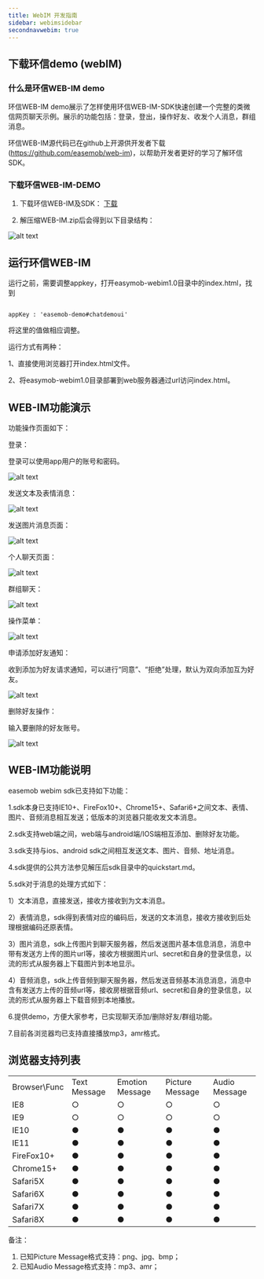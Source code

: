 ```yaml
---
title: WebIM 开发指南
sidebar: webimsidebar
secondnavwebim: true
---
```


## 下载环信demo (webIM) 

### 什么是环信WEB-IM demo 

环信WEB-IM demo展示了怎样使用环信WEB-IM-SDK快速创建一个完整的类微信网页聊天示例。展示的功能包括：登录，登出，操作好友、收发个人消息，群组消息。

环信WEB-IM源代码已在github上开源供开发者下载(https://github.com/easemob/web-im)，以帮助开发者更好的学习了解环信SDK。

### 下载环信WEB-IM-DEMO 

1. 下载环信WEB-IM及SDK： [下载](http://www.easemob.com/sdk/)

2. 解压缩WEB-IM.zip后会得到以下目录结构：
 
 ![alt text](/webIM_zip.png "Title")


## 运行环信WEB-IM 

运行之前，需要调整appkey，打开easymob-webim1.0目录中的index.html，找到

<pre class="hll"><code class="language-javascript">
appKey : 'easemob-demo#chatdemoui'
</code></pre>

将这里的值做相应调整。

运行方式有两种：

1、直接使用浏览器打开index.html文件。

2、将easymob-webim1.0目录部署到web服务器通过url访问index.html。

## WEB-IM功能演示

功能操作页面如下：

登录：

登录可以使用app用户的账号和密码。 

![alt text](/webIM_zm.png "Title")

发送文本及表情消息：

![alt text](/webIM_emotion.png "Title")

发送图片消息页面：

![alt text](/webIM_mess.png "Title")

个人聊天页面：

![alt text](/webIM_page.png "Title")

群组聊天：

![alt text](/webIM_group.png "Title")

操作菜单：

![alt text](/webIM_bar.png "Title")

申请添加好友通知：

收到添加为好友请求通知，可以进行“同意”、“拒绝”处理，默认为双向添加互为好友。

![alt text](/webIM_notice.png "Title")

删除好友操作：

输入要删除的好友账号。

![alt text](/webIM_del.png "Title")

## WEB-IM功能说明

easemob webim sdk已支持如下功能：

1.sdk本身已支持IE10+、FireFox10+、Chrome15+、Safari6+之间文本、表情、图片、音频消息相互发送；低版本的浏览器只能收发文本消息。

2.sdk支持web端之间，web端与android端/IOS端相互添加、删除好友功能。

3.sdk支持与ios、android sdk之间相互发送文本、图片、音频、地址消息。

4.sdk提供的公共方法参见解压后sdk目录中的quickstart.md。

5.sdk对于消息的处理方式如下：

   1）文本消息，直接发送，接收方接收到为文本消息。

   2）表情消息，sdk得到表情对应的编码后，发送的文本消息，接收方接收到后处理根据编码还原表情。

   3）图片消息，sdk上传图片到聊天服务器，然后发送图片基本信息消息，消息中带有发送方上传的图片url等，接收方根据图片url、secret和自身的登录信息，以流的形式从服务器上下载图片到本地显示。

   4）音频消息，sdk上传音频到聊天服务器，然后发送音频基本消息消息，消息中含有发送方上传的音频url等，接收房根据音频url、secret和自身的登录信息，以流的形式从服务器上下载音频到本地播放。

6.提供demo，方便大家参考，已实现聊天添加/删除好友/群组功能。

7.目前各浏览器均已支持直接播放mp3，amr格式。

## 浏览器支持列表

<table>
<tr><td>Browser\Func</td><td>Text Message</td><td>Emotion Message</td><td>Picture Message</td><td>Audio Message</td></tr>
<tr><td>IE8</td><td>○</td><td>○</td><td>○</td><td>○</td></tr>
<tr><td>IE9</td><td>○</td><td>○</td><td>○</td><td>○</td></tr>
<tr><td>IE10</td><td>●</td><td>●</td><td>●</td><td>●</td></tr>
<tr><td>IE11</td><td>●</td><td>●</td><td>●</td><td>●</td></tr>
<tr><td>FireFox10+</td><td>●</td><td>●</td><td>●</td><td>●</td></tr>
<tr><td>Chrome15+</td><td>●</td><td>●</td><td>●</td><td>●</td></tr>
<tr><td>Safari5X</td><td>●</td><td>●</td><td>●</td><td>●</td></tr>
<tr><td>Safari6X</td><td>●</td><td>●</td><td>●</td><td>●</td></tr>
<tr><td>Safari7X</td><td>●</td><td>●</td><td>●</td><td>●</td></tr>
<tr><td>Safari8X</td><td>●</td><td>●</td><td>●</td><td>●</td></tr>
</table>


备注：

1. 已知Picture Message格式支持：png、jpg、bmp；
2. 已知Audio Message格式支持：mp3、amr；


